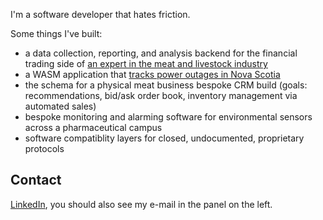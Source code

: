 I'm a software developer that hates friction. 

Some things I've built:

* a data collection, reporting, and analysis backend for the financial trading side of [an expert in the meat and livestock industry](https://jsferraro.com/)
* a WASM application that [tracks power outages in Nova Scotia](https://outages.dataheck.com)
* the schema for a physical meat business bespoke CRM build (goals: recommendations, bid/ask order book, inventory management via automated sales)
* bespoke monitoring and alarming software for environmental sensors across a pharmaceutical campus
* software compatiblity layers for closed, undocumented, proprietary protocols
  
## Contact

[LinkedIn](https://www.linkedin.com/in/matthew-scheffel/), you should also see my e-mail in the panel on the left.
